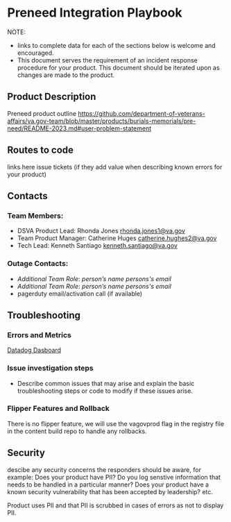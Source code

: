 # Preneed Integration Playbook

NOTE: 
- links to complete data for each of the sections below is welcome and encouraged.
- This document serves the requirement of an incident response procedure for your product. This document should be iterated upon as changes are made to the product.

## Product Description
Preneed product outline https://github.com/department-of-veterans-affairs/va.gov-team/blob/master/products/burials-memorials/pre-need/README-2023.md#user-problem-statement

## Routes to code
links here
issue tickets (if they add value when describing known errors for your product)

## Contacts

### Team Members:
- DSVA Product Lead: Rhonda Jones rhonda.jones1@va.gov
- Team Product Manager: Catherine Huges catherine.hughes2@va.gov
- Tech Lead: Kenneth Santiago kenneth.santiago@va.gov

### Outage Contacts:
- _Additional Team Role_: _person’s name_ _persons's email_
- _Additional Team Role_: _person’s name_ _persons's email_
- pagerduty email/activation call (if available)

## Troubleshooting

### Errors and Metrics
[Datadog Dasboard](http://vagov.ddog-gov.com/dashboard/vvx-8pb-yq3/40-10007?fromUser=false&refresh_mode=sliding&from_ts=1738509743584&to_ts=1738682543584&live=true)

### Issue investigation steps
- Describe common issues that may arise and explain the basic troubleshooting steps or code to modify if these issues arise.

### Flipper Features and Rollback
There is no flipper feature, we will use the vagovprod flag in the registry file in the content build repo to handle any rollbacks.

## Security
descibe any security concerns the responders should be aware, for example: Does your product have PII? Do you log senstive information that needs to be handled in a particular manner? Does your product have a known security vulnerability that has been accepted by leadership? etc.

Product uses PII and that PII is scrubbed in cases of errors as not to display PII.
